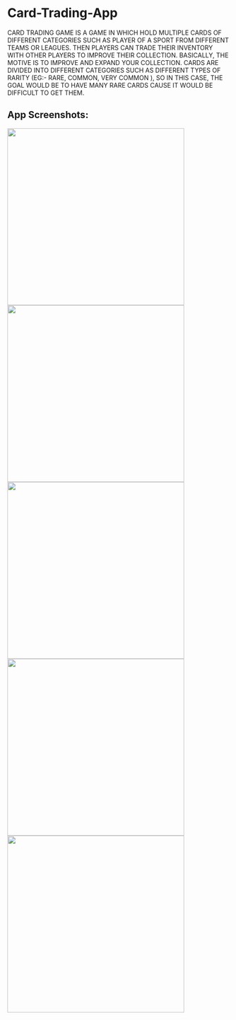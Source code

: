 # Card-Trading-App 
CARD TRADING GAME IS A GAME IN WHICH HOLD MULTIPLE CARDS OF DIFFERENT CATEGORIES SUCH AS PLAYER OF A SPORT FROM DIFFERENT TEAMS OR LEAGUES. THEN PLAYERS CAN TRADE THEIR INVENTORY WITH OTHER PLAYERS TO IMPROVE THEIR COLLECTION. BASICALLY, THE MOTIVE IS TO IMPROVE AND EXPAND YOUR COLLECTION. CARDS ARE DIVIDED INTO DIFFERENT CATEGORIES SUCH AS DIFFERENT TYPES OF RARITY (EG:- RARE, COMMON, VERY COMMON ), SO IN THIS CASE, THE GOAL WOULD BE TO HAVE MANY RARE CARDS CAUSE IT WOULD BE DIFFICULT TO GET THEM. 
## App Screenshots: 
<div > 
  <img src="https://github.com/ks-kartik/Card-Trading-App/blob/ss/Screenshot_20220201-221942_Fifa%20Trading%20Cards.jpg" width="400px"</img> <img src="https://github.com/ks-kartik/Card-Trading-App/blob/ss/Screenshot_20220201-221953_Fifa%20Trading%20Cards.jpg" width="400px"</img> <img src="https://github.com/ks-kartik/Card-Trading-App/blob/ss/Screenshot_20220201-222028_Fifa%20Trading%20Cards.jpg" width="400px"</img> <img src="https://github.com/ks-kartik/Card-Trading-App/blob/ss/Screenshot_20220201-222101_Fifa%20Trading%20Cards.jpg" width="400px"</img> <img src="https://github.com/ks-kartik/Card-Trading-App/blob/ss/Screenshot_20220201-222230_Fifa%20Trading%20Cards.jpg" width="400px"</img> 
</div>
